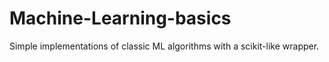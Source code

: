 # Machine-Learning-basics
Simple implementations of classic ML algorithms with a scikit-like wrapper.
